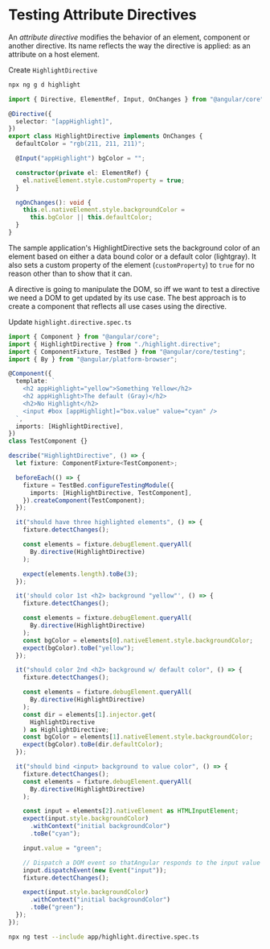 # Testing Attribute Directives

An _attribute directive_ modifies the behavior of an element, component or another directive. Its name reflects the way the directive is applied: as an attribute on a host element.

Create `HighlightDirective`

```bash
npx ng g d highlight
```

```ts
import { Directive, ElementRef, Input, OnChanges } from "@angular/core";

@Directive({
  selector: "[appHighlight]",
})
export class HighlightDirective implements OnChanges {
  defaultColor = "rgb(211, 211, 211)";

  @Input("appHighlight") bgColor = "";

  constructor(private el: ElementRef) {
    el.nativeElement.style.customProperty = true;
  }

  ngOnChanges(): void {
    this.el.nativeElement.style.backgroundColor =
      this.bgColor || this.defaultColor;
  }
}
```

The sample application's HighlightDirective sets the background color of an element based on either a data bound color or a default color (lightgray). It also sets a custom property of the element (`customProperty`) to `true` for no reason other than to show that it can.

A directive is going to manipulate the DOM, so iff we want to test a directive we need a DOM to get updated by its use case. The best approach is to create a component that reflects all use cases using the directive.

Update `highlight.directive.spec.ts`

```ts
import { Component } from "@angular/core";
import { HighlightDirective } from "./highlight.directive";
import { ComponentFixture, TestBed } from "@angular/core/testing";
import { By } from "@angular/platform-browser";

@Component({
  template: `
    <h2 appHighlight="yellow">Something Yellow</h2>
    <h2 appHighlight>The default (Gray)</h2>
    <h2>No Highlight</h2>
    <input #box [appHighlight]="box.value" value="cyan" />
  `,
  imports: [HighlightDirective],
})
class TestComponent {}

describe("HighlightDirective", () => {
  let fixture: ComponentFixture<TestComponent>;

  beforeEach(() => {
    fixture = TestBed.configureTestingModule({
      imports: [HighlightDirective, TestComponent],
    }).createComponent(TestComponent);
  });

  it("should have three highlighted elements", () => {
    fixture.detectChanges();

    const elements = fixture.debugElement.queryAll(
      By.directive(HighlightDirective)
    );

    expect(elements.length).toBe(3);
  });

  it('should color 1st <h2> background "yellow"', () => {
    fixture.detectChanges();

    const elements = fixture.debugElement.queryAll(
      By.directive(HighlightDirective)
    );
    const bgColor = elements[0].nativeElement.style.backgroundColor;
    expect(bgColor).toBe("yellow");
  });

  it("should color 2nd <h2> background w/ default color", () => {
    fixture.detectChanges();

    const elements = fixture.debugElement.queryAll(
      By.directive(HighlightDirective)
    );
    const dir = elements[1].injector.get(
      HighlightDirective
    ) as HighlightDirective;
    const bgColor = elements[1].nativeElement.style.backgroundColor;
    expect(bgColor).toBe(dir.defaultColor);
  });

  it("should bind <input> background to value color", () => {
    fixture.detectChanges();
    const elements = fixture.debugElement.queryAll(
      By.directive(HighlightDirective)
    );

    const input = elements[2].nativeElement as HTMLInputElement;
    expect(input.style.backgroundColor)
      .withContext("initial backgroundColor")
      .toBe("cyan");

    input.value = "green";

    // Dispatch a DOM event so thatAngular responds to the input value change
    input.dispatchEvent(new Event("input"));
    fixture.detectChanges();

    expect(input.style.backgroundColor)
      .withContext("initial backgroundColor")
      .toBe("green");
  });
});
```

```bash
npx ng test --include app/highlight.directive.spec.ts
```